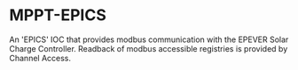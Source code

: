 # MPPT-EPICS
An 'EPICS' IOC that provides modbus communication with the EPEVER Solar Charge Controller. Readback of modbus accessible registries is provided by Channel Access.
